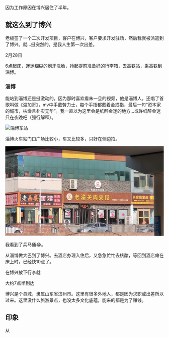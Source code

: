 因为工作原因在博兴居住了半年。

## 就这么到了博兴

老板签了一个二次开发项目，客户在博兴，客户要求开发驻场，然后我就被派遣到了博兴。就...挺突然的，是我人生第一次出差。

2月28日

6点起床，迷迷糊糊的刷牙洗脸，拎起提前准备好的行李箱，去高铁站，乘高铁到淄博。

### 淄博

能站到淄博还是挺激动的，因为那时喜欢看朱一旦的视频，他是淄博人，还唱了首歌叫做《淄加哥》，mv中手戴劳力士，每个手指都戴着金戒指，最后一句“资本家的城市，枯燥且朴实无华”。我一直以为这里会是纸醉金迷的地方...或许纸醉金迷只在夜晚吧（强行解释）。

![淄博车站](./boxing-life.assets/zibo-station.jpg)

淄博火车站门口广场比较小，车又比较多，只好在侧边拍。

![淄博车站](./boxing-life.assets/restaurant.jpg)

我看到了兵马俑:joy:。



从淄博做大巴到了博兴。去酒店办理入住后，又急急忙忙去核酸，等回到酒店瘫在床上时，已经快10点了。

在博兴放下行李就

大约7点半到达

博兴是个县城，隶属山东省滨州市。这里有很多外地人，都是因为求职或出差所以过来。这里没什么旅游景点，也没太多文化底蕴，能来的都是为了赚钱。

## 印象

从
